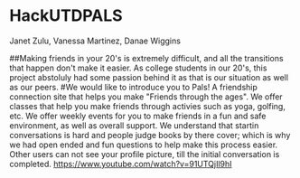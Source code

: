 # HackUTDPALS
Janet Zulu, Vanessa Martinez, Danae Wiggins

##Making friends in your 20's is extremely difficult, and all the transitions that happen don't make it easier. As college students in our 20's, this project abstoluly had some passion behind it as that is our situation as well as our peers.
#We would like to introduce you to Pals! A friendship connection site that helps you make "Friends through the ages". We offer classes that help you make friends through activies such as yoga, golfing, etc. We offer weekly events for you to make friends in a fun and safe environment, as well as overall support. We understand that startin conversations is hard and people judge books by there cover; which is why we had open ended and fun questions to help make this process easier. Other users can not see your profile picture, till the initial conversation is completed.
https://www.youtube.com/watch?v=91UTQjIl9hI
